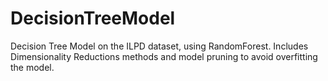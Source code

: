 # DecisionTreeModel
Decision Tree Model on the ILPD dataset, using RandomForest. Includes Dimensionality Reductions methods and model pruning to avoid overfitting the model.
